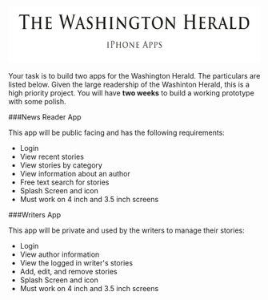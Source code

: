 ![banner](https://raw.githubusercontent.com/UA-CS491-591/Resources/master/washington_herald_banner.png)

Your task is to build two apps for the Washington Herald. The particulars are listed below. Given the large readership of the Washinton Herald, this is a high priority project. You will have **two weeks** to build a working prototype with some polish. 

###News Reader App

This app will be public facing and has the following requirements:

- Login
- View recent stories
- View stories by category
- View information about an author
- Free text search for stories
- Splash Screen and icon
- Must work on 4 inch and 3.5 inch screens

###Writers App

This app will be private and used by the writers to manage their stories:

- Login
- View author information
- View the logged in writer's stories
- Add, edit, and remove stories
- Splash Screen and icon
- Must work on 4 inch and 3.5 inch screens
